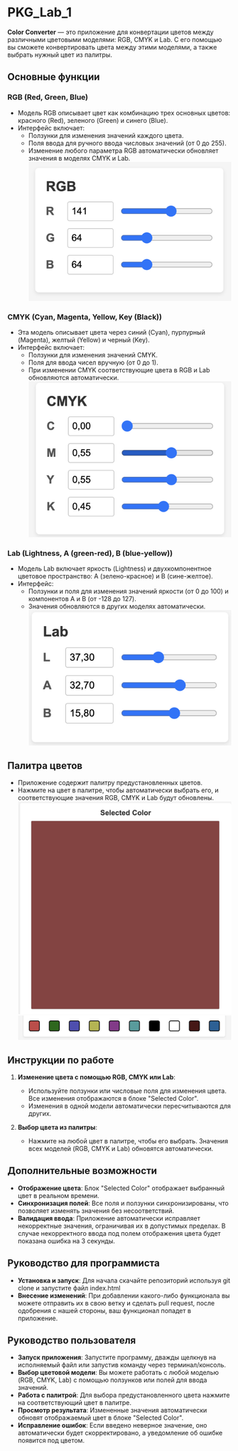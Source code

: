 # PKG_Lab_1

**Color Converter** — это приложение для конвертации цветов между различными цветовыми моделями: RGB, CMYK и Lab. С его помощью вы сможете конвертировать цвета между этими моделями, а также выбрать нужный цвет из палитры.

## Основные функции

### RGB (Red, Green, Blue)
- Модель RGB описывает цвет как комбинацию трех основных цветов: красного (Red), зеленого (Green) и синего (Blue).
- Интерфейс включает:
  - Ползунки для изменения значений каждого цвета.
  - Поля ввода для ручного ввода числовых значений (от 0 до 255).
  - Изменение любого параметра RGB автоматически обновляет значения в моделях CMYK и Lab.
![RGB](https://github.com/hinnero/PKG_Lab_1/raw/assets/roll.png)

### CMYK (Cyan, Magenta, Yellow, Key (Black))
- Эта модель описывает цвета через синий (Cyan), пурпурный (Magenta), желтый (Yellow) и черный (Key).
- Интерфейс включает:
  - Ползунки для изменения значений CMYK.
  - Поля для ввода чисел вручную (от 0 до 1).
  - При изменении CMYK соответствующие цвета в RGB и Lab обновляются автоматически.
![CMYK](https://raw.githubusercontent.com/hinnero/PKG_Lab_1/6f2c74d6cae1378e7f8e9f05c42857602323c5ff/cmyk.png)

### Lab (Lightness, A (green-red), B (blue-yellow))
- Модель Lab включает яркость (Lightness) и двухкомпонентное цветовое пространство: A (зелено-красное) и B (сине-желтое).
- Интерфейс:
  - Ползунки и поля для изменения значений яркости (от 0 до 100) и компонентов A и B (от -128 до 127).
  - Значения обновляются в других моделях автоматически.
![LAB](https://raw.githubusercontent.com/hinnero/PKG_Lab_1/6f2c74d6cae1378e7f8e9f05c42857602323c5ff/lab.png)

## Палитра цветов
- Приложение содержит палитру предустановленных цветов.
- Нажмите на цвет в палитре, чтобы автоматически выбрать его, и соответствующие значения RGB, CMYK и Lab будут обновлены.
![Palette](https://raw.githubusercontent.com/hinnero/PKG_Lab_1/6f2c74d6cae1378e7f8e9f05c42857602323c5ff/palette.png)
![Colours](https://raw.githubusercontent.com/hinnero/PKG_Lab_1/6f2c74d6cae1378e7f8e9f05c42857602323c5ff/colours.png)

## Инструкции по работе

1. **Изменение цвета с помощью RGB, CMYK или Lab**:
   - Используйте ползунки или числовые поля для изменения цвета. Все изменения отображаются в блоке "Selected Color".
   - Изменения в одной модели автоматически пересчитываются для других.

2. **Выбор цвета из палитры**:
   - Нажмите на любой цвет в палитре, чтобы его выбрать. Значения всех моделей (RGB, CMYK и Lab) обновятся автоматически.

## Дополнительные возможности
- **Отображение цвета**: Блок "Selected Color" отображает выбранный цвет в реальном времени.
- **Синхронизация полей**: Все поля и ползунки синхронизированы, что позволяет изменять значения без несоответствий.
- **Валидация ввода**: Приложение автоматически исправляет некорректные значения, ограничивая их в допустимых пределах. В случае некорректного ввода под полем отображения цвета будет показана ошибка на 3 секунды.

## Руководство для программиста
- **Установка и запуск**: Для начала скачайте репозиторий используя git clone <url> и запустите файл index.html
- **Внесение изменений**: При добавлении какого-либо функционала вы можете отправить их в свою ветку и сделать pull request, после одобрения с нашей стороны, ваш функционал попадет в приложение.

## Руководство пользователя ##
- **Запуск приложения**: Запустите программу, дважды щелкнув на исполняемый файл или запустив команду через терминал/консоль.
- **Выбор цветовой модели**: Вы можете работать с любой моделью (RGB, CMYK, Lab) с помощью ползунков или полей для ввода значений.
- **Работа с палитрой**: Для выбора предустановленного цвета нажмите на соответствующий цвет в палитре.
- **Просмотр результата**: Измененные значения автоматически обновят отображаемый цвет в блоке "Selected Color".
- **Исправление ошибок**: Если введено неверное значение, оно автоматически будет скорректировано, а уведомление об ошибке появится под цветом.
